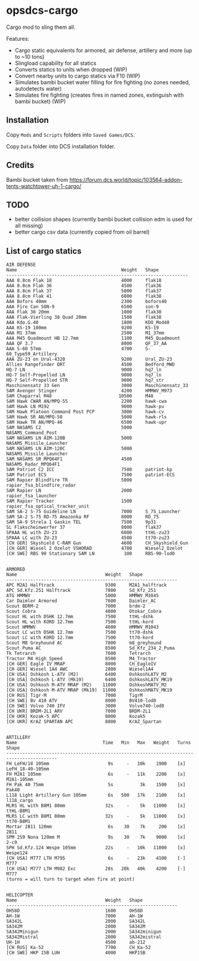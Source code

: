 # opsdcs-cargo

Cargo mod to sling them all.

Features:
- Cargo static equivalents for armored, air defense, artillery and more (up to ~10 tons)
- Slingload capability for all statics
- Converts statics to units when dropped (WIP)
- Convert nearby units to cargo statics via F10 (WIP)
- Simulates bambi bucket water filling for fire fighting (no zones needed, autodetects water)
- Simulates fire fighting (creates fires in named zones, extinguish with bambi bucket) (WIP)

## Installation

Copy `Mods` and `Scripts` folders into `Saved Games/DCS`.

Copy `Data` folder into DCS installation folder.

## Credits

Bambi bucket taken from https://forum.dcs.world/topic/103564-addon-tents-watchtower-uh-1-cargo/

## TODO

- better collision shapes (currently bambi bucket collision edm is used for all missing)
- better cargo csv data (currently copied from oil barrel)

## List of cargo statics

    AIR DEFENSE
    Name                                       Weight   Shape
    --------------------------------------------------------------------
    AAA 8.8cm Flak 18                          4000     flak18
    AAA 8.8cm Flak 36                          4500     flak36
    AAA 8.8cm Flak 37                          5000     flak37
    AAA 8.8cm Flak 41                          6000     flak38
    AAA Bofors 40mm                            2300     bofors40
    AAA Fire Can SON-9                         6500     son-9
    AAA Flak 38 20mm                           1000     flak30
    AAA Flak-Vierling 38 Quad 20mm             1500     flak38
    AAA Kdo.G.40                               1800     KDO_Mod40
    AAA KS-19 100mm                            9200     KS-19
    AAA M1 37mm                                2500     M1_37mm
    AAA M45 Quadmount HB 12.7mm                1100     M45_Quadmount
    AAA QF 3.7                                 8000     QF_37_AA
    AAA S-60 57mm                              4700     S-60_Type59_Artillery
    AAA ZU-23 on Ural-4320                     9200     Ural_ZU-23
    Allies Rangefinder DRT                     4500     Bedford_MWD
    HQ-7 LN                                    9000     hq7_ln
    HQ-7 Self-Propelled LN                     9000     hq7_ln
    HQ-7 Self-Propelled STR                    9000     hq7_str
    Maschinensatz 33 Gen                       3000     Maschinensatz_33
    SAM Avenger Stinger                        4200     HMMWV_M973
    SAM Chaparral M48                         10500     M48
    SAM Hawk CWAR AN/MPQ-55                    2200     hawk-cwa
    SAM Hawk LN M192                           9000     hawk-pu
    SAM Hawk Platoon Command Post PCP          3000     hawk-cv
    SAM Hawk SR AN/MPQ-50                      5000     hawk-rls
    SAM Hawk TR AN/MPQ-46                      6500     hawk-upr
    SAM NASAMS C2                              5000     NASAMS_Command_Post
    SAM NASAMS LN AIM-120B                     5000     NASAMS_Missile_Launcher
    SAM NASAMS LN AIM-120C                     5000     NASAMS_Missile_Launcher
    SAM NASAMS SR MPQ64F1                      4500     NASAMS_Radar_MPQ64F1
    SAM Patriot C2 ICC                         7500     patriot-kp
    SAM Patriot ECS                            7500     patriot-ECS
    SAM Rapier Blindfire TR                    5000     rapier_fsa_blindfire_radar
    SAM Rapier LN                              2000     rapier_fsa_launcher
    SAM Rapier Tracker                         1500     rapier_fsa_optical_tracker_unit
    SAM SA-2 S-75 Guideline LN                 7000     S_75_Launcher
    SAM SA-2 S-75 RD-75 Amazonka RF            8000     RD_75
    SAM SA-9 Strela 1 Gaskin TEL               7500     9p31
    SL Flakscheinwerfer 37                     8000     flak37
    SPAAA HL with ZU-23                        6000     ttHL-zu23
    SPAAA LC with ZU-23                        4500     tt70-zu23
    [CH GER] Skyshield C-RAM Gun               4600     CH_Skyshield_Gun
    [CH GER] Wiesel 2 Ozelot VSHORAD           4780     Wiesel2_Ozelot
    [CH SWE] RBS 90 Stationary SAM LN           100     RBS-90-lod0


    ARMORED
    Name                                 Weight   Shape
    ----------------------------------------------------------------
    APC M2A1 Halftrack                   9300     M2A1_halftrack
    APC Sd.Kfz.251 Halftrack             7800     Sd_Kfz_251
    ATG HMMWV                            5000     HMMWV_M1045
    Car Daimler Armored                  7600     Daimler_AC
    Scout BDRM-2                         7000     brdm-2
    Scout Cobra                          4800     Otokar_Cobra
    Scout HL with DSHK 12.7mm            7500     ttHL-dshk
    Scout HL with KORD 12.7mm            7500     ttHL-kord
    Scout HMMWV                          4600     HMMWV_M1043
    Scout LC with DSHK 12.7mm            7500     tt70-dshk
    Scout LC with KORD 12.7mm            7500     tt70-kord
    Scout M8 Greyhound AC                7800     m8_greyhound
    Scout Puma AC                        8500     Sd_Kfz_234_2_Puma
    Tk Tetrarch                          7600     Tetrarch
    Tractor M4 High Speed                8500     M4_Tractor
    [CH GER] Eagle IV MRAP               8000     CH_EagleIV
    [CH GER] Wiesel 1A4 AWC              2800     Wiesel1A4
    [CH USA] Oshkosh L-ATV (M2)          6400     OshkoshLATV_M2
    [CH USA] Oshkosh L-ATV (Mk19)        6400     OshkoshLATV_MK19
    [CH USA] Oshkosh M-ATV MRAP (M2)    11000     OshkoshMATV_M2
    [CH USA] Oshkosh M-ATV MRAP (Mk19)  11000     OshkoshMATV_MK19
    [CH RUS] Tigr-M                      7000     TigrM
    [CH SWE] Bv 410 ATV                  8000     BV410-lod0
    [CH SWE] Volvo 740 IFV               3000     Volvo740-lod0
    [CH UKR] BRDM-2L1 ARV                7000     BRDM-2L1
    [CH UKR] Kozak-5 APC                 8000     Kozak5
    [CH UKR] KrAZ SPARTAN APC            8800     KrAZ_Spartan


    ARTILLERY
    Name                                Time   Min   Max   Weight   Turns   Shape
    -----------------------------------------------------------------------------------------
    FH LeFH/18 105mm                      9s     -   10k    1900    [x]     LeFH_18-40-105mm
    FH M2A1 105mm                         6s     -   11k    2200    [x]     M2A1-105mm
    FH Pak 40 75mm                        5s          3k    1500    [x]     Pak40
    L118 Light Artillery Gun 105mm        6s   500   17k    2100    [x]     l118_cargo
    MLRS HL with B8M1 80mm               32s     -    5k   11000    [x]     ttHL-B8M1
    MLRS LC with B8M1 80mm               32s     -    5k   11000    [x]     tt70-B8M1
    Mortar 2B11 120mm                     6s    30    7k     200    [x]     2B11
    SPM 2S9 Nona 120mm M                  9s    30    7k    9000    [x]     2-c9
    SPH Sd.Kfz.124 Wespe 105mm           22s     -   10k   11000    [x]     Wespe124
    [CH USA] M777 LTH M795                6s     -   23k    4100    [-]     M777
    [CH USA] M777 LTH M982 Exc           28s   20k   40k    4200    [-]     M777
    (turns = will turn to target when fire at point)


    HELICOPTER
    Name                                 Weight   Shape
    ----------------------------------------------------------------
    OH58D                                1600     OH58D
    AH-1W                                7000     AH-1W
    SA342L                               2000     SA342L
    SA342M                               2000     SA342M
    SA342Minigun                         2000     SA342minigun
    SA342Mistral                         2000     SA342mistral
    UH-1H                                4500     ab-212
    [CH RUS] Ka-52                       7700     CH_Ka-52
    [CH SWE] HKP 15B LUH                 4000     HKP15B

